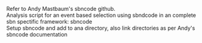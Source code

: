 Refer to Andy Mastbaum's sbncode github.  
Analysis script for an event based selection using sbndcode in an complete sbn spectific framework: sbncode  
Setup sbncode and add to ana directory, also link directories as per Andy's sbncode documentation

